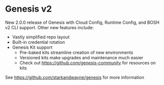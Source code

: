 # Genesis v2

New 2.0.0 release of Genesis with Cloud Config, Runtime Config, and BOSH v2 CLI support.
Other new features include:

- Vastly simplified repo layout
- Built-in credential rotation
- Genesis Kit support
  - Pre-baked kits streamline creation of new environments
  - Versioned kits make upgrades and maintenance much easier
  - Check out https://github.com/genesis-community for resources on kits

See https://github.com/starkandwayne/genesis for more information
